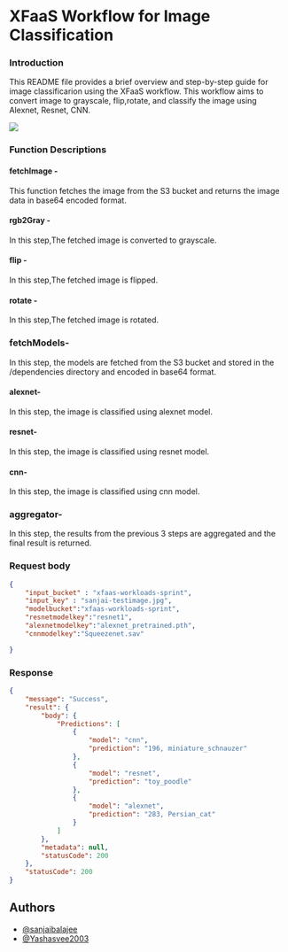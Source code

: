 
# XFaaS Workflow for Image Classification 


### Introduction

This README file provides a brief overview and step-by-step guide for image classificarion using the XFaaS workflow. This workflow aims to convert image to grayscale, flip,rotate, and classify the image using Alexnet, Resnet, CNN.

[![](https://mermaid.ink/img/pako:eNp9kc1uwyAQhF8F7Tl5AR8quXGT5tAc0t4ghxVe26j8RIDVRlHevRTH_ZFIxGWZmQ9G2jNI1xJU0Gn3IQf0kb01wjLGat5RlMPWYE8Htlw-sEe-8XgKEjUdcuSvkBMrvtbqOJnXOesN37uI8Yr93LL3NP3zkmroyf-n5Mya5xpSYwiqUxKjcrbW9GkpTkwB2pSgPYVfpgA9l6DVbjcTd5vkF7a87ntPPUbnZ-pelVvMzSYFYD6MwQIMeYOqTTs9fysC4kCGBFRpbNG_CxD2knI4Rvd6shKq6EdawHhs01Iahb1HA1WHOtDlC_Z7uH8?type=png)](https://mermaid.live/edit#pako:eNp9kc1uwyAQhF8F7Tl5AR8quXGT5tAc0t4ghxVe26j8RIDVRlHevRTH_ZFIxGWZmQ9G2jNI1xJU0Gn3IQf0kb01wjLGat5RlMPWYE8Htlw-sEe-8XgKEjUdcuSvkBMrvtbqOJnXOesN37uI8Yr93LL3NP3zkmroyf-n5Mya5xpSYwiqUxKjcrbW9GkpTkwB2pSgPYVfpgA9l6DVbjcTd5vkF7a87ntPPUbnZ-pelVvMzSYFYD6MwQIMeYOqTTs9fysC4kCGBFRpbNG_CxD2knI4Rvd6shKq6EdawHhs01Iahb1HA1WHOtDlC_Z7uH8)


### Function Descriptions

#### fetchImage -
This function fetches the image from the S3 bucket and returns the image data in base64 encoded format.
#### rgb2Gray -
In this step,The fetched image is converted to grayscale.

#### flip -
In this step,The fetched image is flipped.
#### rotate -
In this step,The fetched image is rotated.

### fetchModels-
In this step, the models are fetched from the S3 bucket and stored in the /dependencies directory and encoded in base64 format.

#### alexnet-
In this step, the image is classified using alexnet model.

#### resnet-
In this step, the image is classified using resnet model.

#### cnn-
In this step, the image is classified using cnn model.

### aggregator-
In this step, the results from the previous 3 steps are aggregated and the final result is returned.



### Request body

```json
{
    "input_bucket" : "xfaas-workloads-sprint",
    "input_key" : "sanjai-testimage.jpg",
    "modelbucket":"xfaas-workloads-sprint",
    "resnetmodelkey":"resnet1",
    "alexnetmodelkey":"alexnet_pretrained.pth",
    "cnnmodelkey":"Squeezenet.sav"

}


```


### Response 
```json
{
    "message": "Success",
    "result": {
        "body": {
            "Predictions": [
                {
                    "model": "cnn",
                    "prediction": "196, miniature_schnauzer"
                },
                {
                    "model": "resnet",
                    "prediction": "toy_poodle"
                },
                {
                    "model": "alexnet",
                    "prediction": "283, Persian_cat"
                }
            ]
        },
        "metadata": null,
        "statusCode": 200
    },
    "statusCode": 200
}
```


## Authors

- [@sanjaibalajee](https://www.github.com/sanjaibalajee)
- [@Yashasvee2003](https://www.github.com/Yashasvee2003)



